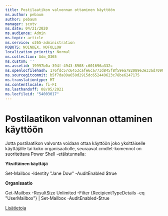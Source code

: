 ```yaml
---
title: Postilaatikon valvonnan ottaminen käyttöön
ms.author: pebaum
author: pebaum
manager: scotv
ms.date: 04/21/2020
ms.audience: Admin
ms.topic: article
ms.service: o365-administration
ROBOTS: NOINDEX, NOFOLLOW
localization_priority: Normal
ms.collection: Adm_O365
ms.custom: ''
ms.assetid: 19997b0a-394f-4943-8908-c601696a332c
ms.openlocfilehash: 176fdc57c6453cafe6ca773d845f8f59ea782089e3e33ad70909ed495aa1a8c4
ms.sourcegitcommit: b5f7da89a650d2915dc652449623c78be6247175
ms.translationtype: MT
ms.contentlocale: fi-FI
ms.lasthandoff: 08/05/2021
ms.locfileid: "54003017"
---
```

# <a name="enable-mailbox-auditing"></a>Postilaatikon valvonnan ottaminen käyttöön

Jotta postilaatikon valvonta voidaan ottaa käyttöön joko yksittäiselle käyttäjälle tai koko organisaatiolle, seuraavat cmdlet-komennot on suoritettava Power Shell -etäistunnalla:
  
 **Yksittäinen käyttäjä**
  
Set-Mailbox -Identity "Jane Dow" -AuditEnabled $true
  
 **Organisaatio**
  
Get-Mailbox -ResultSize Unlimited -Filter {RecipientTypeDetails -eq "UserMailbox"} | Set-Mailbox -AuditEnabled-$true
  
[Lisätietoja](https://docs.microsoft.com/microsoft-365/compliance/enable-mailbox-auditing)
  

